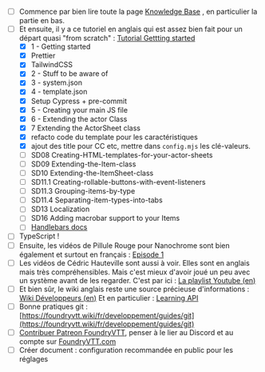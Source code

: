 -   [ ] Commence par bien lire toute la page [Knowledge Base](https://foundryvtt.com/kb/) , en particulier la partie en bas.
-   [ ] Et ensuite, il y a ce tutoriel en anglais qui est assez bien fait pour un départ quasi "from scratch" : [Tutorial Gettting started](https://foundryvtt.wiki/en/development/guides/SD-tutorial/SD01-Getting-started)
    -   [x] 1 - Getting started
    -   [x] Prettier
    -   [x] TailwindCSS
    -   [x] 2 - Stuff to be aware of
    -   [x] 3 - system.json
    -   [x] 4 - template.json
    -   [x] Setup Cypress + pre-commit
    -   [x] 5 - Creating your main JS file
    -  [x] 6 - Extending the actor Class
    -  [x] 7 Extending the ActorSheet class
	-  [x] refacto code du template pour les caractéristiques
	-  [x] ajout des title pour CC etc, mettre dans `config.mjs` les clé-valeurs.
    -   [ ] SD08 Creating-HTML-templates-for-your-actor-sheets
    -   [ ] SD09 Extending-the-Item-class
    -   [ ] SD10 Extending-the-ItemSheet-class
    -   [ ] SD11.1 Creating-rollable-buttons-with-event-listeners
    -   [ ] SD11.3 Grouping-items-by-type
    -   [ ] SD11.4 Separating-item-types-into-tabs
    -   [ ] SD13 Localization
    -   [ ] SD16 Adding macrobar support to your Items
    -   [ ] [Handlebars docs](https://handlebarsjs.com/guide/#what-is-handlebars)
-   [ ] TypeScript !
-   [ ] Ensuite, les vidéos de Pillule Rouge pour Nanochrome sont bien également et surtout en français : [Episode 1](https://www.youtube.com/watch?v=ZXbhsP19E1E)
-   [ ] Les vidéos de Cédric Hauteville sont aussi à voir. Elles sont en anglais mais très compréhensibles. Mais c'est mieux d'avoir joué un peu avec un système avant de les regarder. C'est par ici : [La playlist Youtube (en)](https://www.youtube.com/playlist?list=PLFV9z59nkHDccUbRXVt623UdloPTclIrz)
-   [ ] Et bien sûr, le wiki anglais reste une source précieuse d'informations : [Wiki Développeurs (en)](https://foundryvtt.wiki/en/development/home) Et en particulier : [Learning API](https://foundryvtt.wiki/en/development/guides/API-Learning-API)
-   [ ] Bonne pratiques git : [](https://foundryvtt.wiki/fr/developpement/guides/git)[https://foundryvtt.wiki/fr/developpement/guides/git](https://foundryvtt.wiki/fr/developpement/guides/git)
-   [ ] [Contribuer Patreon FoundryVTT](https://www.patreon.com/foundryvtt), penser à le lier au Discord et au compte sur [FoundryVTT.com](http://FoundryVTT.com)
-   [ ] Créer document : configuration recommandée en public pour les réglages